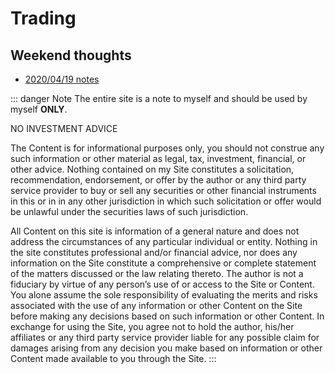 # Trading

## Weekend thoughts

- [2020/04/19 notes](./2020-04-19)

::: danger Note
The entire site is a note to myself and should be used by myself **ONLY**.

NO INVESTMENT ADVICE

The Content is for informational purposes only, you should not construe any such information or other material as legal, tax, investment, financial, or other advice. Nothing contained on my Site constitutes a solicitation, recommendation, endorsement, or offer by the author or any third party service provider to buy or sell any securities or other financial instruments in this or in in any other jurisdiction in which such solicitation or offer would be unlawful under the securities laws of such jurisdiction.

All Content on this site is information of a general nature and does not address the circumstances of any particular individual or entity. Nothing in the site constitutes professional and/or financial advice, nor does any information on the Site constitute a comprehensive or complete statement of the matters discussed or the law relating thereto. The author is not a fiduciary by virtue of any person’s use of or access to the Site or Content. You alone assume the sole responsibility of evaluating the merits and risks associated with the use of any information or other Content on the Site before making any decisions based on such information or other Content. In exchange for using the Site, you agree not to hold the author, his/her affiliates or any third party service provider liable for any possible claim for damages arising from any decision you make based on information or other Content made available to you through the Site.
:::

<Disqus/>
